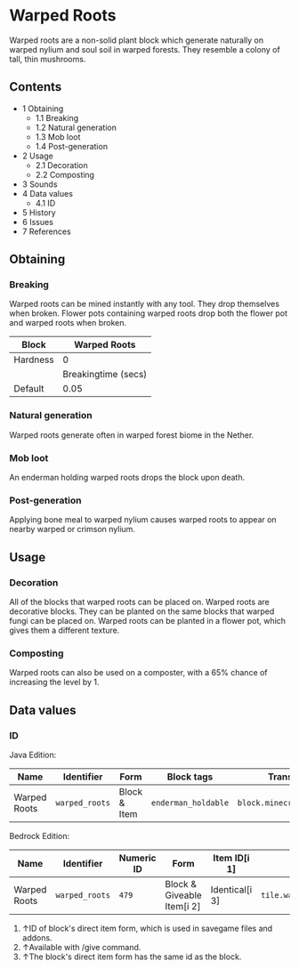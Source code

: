 # Warped Roots
Warped roots are a non-solid plant block which generate naturally on warped nylium and soul soil in warped forests. They resemble a colony of tall, thin mushrooms.

## Contents
- 1 Obtaining
	- 1.1 Breaking
	- 1.2 Natural generation
	- 1.3 Mob loot
	- 1.4 Post-generation
- 2 Usage
	- 2.1 Decoration
	- 2.2 Composting
- 3 Sounds
- 4 Data values
	- 4.1 ID
- 5 History
- 6 Issues
- 7 References

## Obtaining
### Breaking
Warped roots can be mined instantly with any tool. They drop themselves when broken. Flower pots containing warped roots drop both the flower pot and warped roots when broken.

| Block    | Warped Roots        |
|----------|---------------------|
| Hardness | 0                   |
|          | Breakingtime (secs) |
| Default  | 0.05                |

### Natural generation
Warped roots generate often in warped forest biome in the Nether.


### Mob loot
An enderman holding warped roots drops the block upon death.

### Post-generation
Applying bone meal to warped nylium causes warped roots to appear on nearby warped or crimson nylium.

## Usage
### Decoration
All of the blocks that warped roots can be placed on.
Warped roots are decorative blocks. They can be planted on the same blocks that warped fungi can be placed on. Warped roots can be planted in a flower pot, which gives them a different texture.

### Composting
Warped roots can also be used on a composter, with a 65% chance of increasing the level by 1.

## Data values
### ID
Java Edition:

| Name         | Identifier     | Form         | Block tags          | Translation key                |
|--------------|----------------|--------------|---------------------|--------------------------------|
| Warped Roots | `warped_roots` | Block & Item | `enderman_holdable` | `block.minecraft.warped_roots` |

Bedrock Edition:

| Name         | Identifier     | Numeric ID | Form                       | Item ID[i 1]   | Translation key                      |
|--------------|----------------|------------|----------------------------|----------------|--------------------------------------|
| Warped Roots | `warped_roots` | `479`      | Block & Giveable Item[i 2] | Identical[i 3] | `tile.warped_roots.warpedRoots.name` |

1. ↑ID of block's direct item form, which is used in savegame files and addons.
2. ↑Available with /give command.
3. ↑The block's direct item form has the same id as the block.

